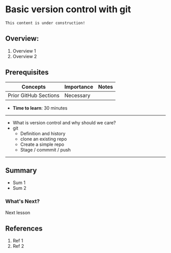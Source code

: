 # Basic version control with git

```{note}
This content is under construction!
```

## Overview:

1. Overview 1
1. Overview 2

## Prerequisites

| Concepts              | Importance | Notes |
| --------------------- | ---------- | ----- |
| Prior GitHub Sections | Necessary  |       |

- **Time to learn**: 30 minutes

---

- What is version control and why should we care?
- git
  - Definition and history
  - clone an existing repo
  - Create a simple repo
  - Stage / commmit / push

---

## Summary

- Sum 1
- Sum 2

### What's Next?

Next lesson

## References

1. Ref 1
1. Ref 2
